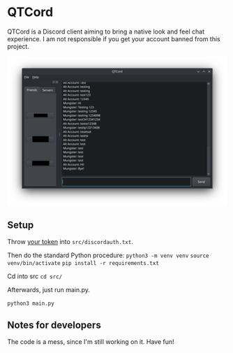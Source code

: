 # QTCord
QTCord is a Discord client aiming to bring a native look and feel chat experience. I am not responsible if you get your account banned from this project.

![Screenshot of QTCord](demo.png)

## Setup
Throw [your token](https://www.androidauthority.com/get-discord-token-3149920/) into `src/discordauth.txt`.

Then do the standard Python procedure:
`python3 -m venv venv`
`source venv/bin/activate`
`pip install -r requirements.txt`

Cd into src
`cd src/`

Afterwards, just run main.py.
```shell
python3 main.py
```

## Notes for developers
The code is a mess, since I'm still working on it. Have fun!
